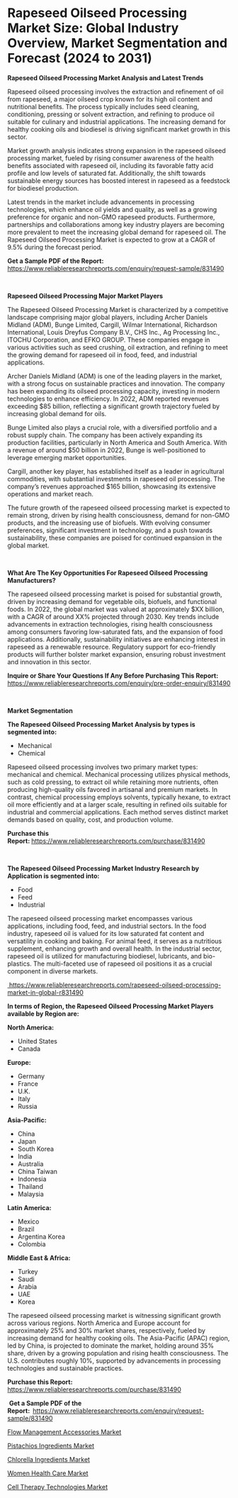 <p><h1>Rapeseed Oilseed Processing Market Size: Global Industry Overview, Market Segmentation and Forecast (2024 to 2031)</h1></p><p><strong>Rapeseed Oilseed Processing Market Analysis and Latest Trends</strong></p>
<p><p>Rapeseed oilseed processing involves the extraction and refinement of oil from rapeseed, a major oilseed crop known for its high oil content and nutritional benefits. The process typically includes seed cleaning, conditioning, pressing or solvent extraction, and refining to produce oil suitable for culinary and industrial applications. The increasing demand for healthy cooking oils and biodiesel is driving significant market growth in this sector.</p><p>Market growth analysis indicates strong expansion in the rapeseed oilseed processing market, fueled by rising consumer awareness of the health benefits associated with rapeseed oil, including its favorable fatty acid profile and low levels of saturated fat. Additionally, the shift towards sustainable energy sources has boosted interest in rapeseed as a feedstock for biodiesel production.</p><p>Latest trends in the market include advancements in processing technologies, which enhance oil yields and quality, as well as a growing preference for organic and non-GMO rapeseed products. Furthermore, partnerships and collaborations among key industry players are becoming more prevalent to meet the increasing global demand for rapeseed oil. The Rapeseed Oilseed Processing Market is expected to grow at a CAGR of 9.5% during the forecast period.</p></p>
<p><strong>Get a Sample PDF of the Report:&nbsp;</strong> <a href="https://www.reliableresearchreports.com/enquiry/request-sample/831490?utm_campaign=16&utm_medium=2&utm_source=Github&utm_content=ia&utm_term=08102024&utm_id=rapeseed-oilseed-processing">https://www.reliableresearchreports.com/enquiry/request-sample/831490</a></p>
<p>&nbsp;</p>
<p><strong>Rapeseed Oilseed Processing Major Market Players</strong></p>
<p><p>The Rapeseed Oilseed Processing Market is characterized by a competitive landscape comprising major global players, including Archer Daniels Midland (ADM), Bunge Limited, Cargill, Wilmar International, Richardson International, Louis Dreyfus Company B.V., CHS Inc., Ag Processing Inc., ITOCHU Corporation, and EFKO GROUP. These companies engage in various activities such as seed crushing, oil extraction, and refining to meet the growing demand for rapeseed oil in food, feed, and industrial applications.</p><p>Archer Daniels Midland (ADM) is one of the leading players in the market, with a strong focus on sustainable practices and innovation. The company has been expanding its oilseed processing capacity, investing in modern technologies to enhance efficiency. In 2022, ADM reported revenues exceeding $85 billion, reflecting a significant growth trajectory fueled by increasing global demand for oils.</p><p>Bunge Limited also plays a crucial role, with a diversified portfolio and a robust supply chain. The company has been actively expanding its production facilities, particularly in North America and South America. With a revenue of around $50 billion in 2022, Bunge is well-positioned to leverage emerging market opportunities.</p><p>Cargill, another key player, has established itself as a leader in agricultural commodities, with substantial investments in rapeseed oil processing. The company’s revenues approached $165 billion, showcasing its extensive operations and market reach.</p><p>The future growth of the rapeseed oilseed processing market is expected to remain strong, driven by rising health consciousness, demand for non-GMO products, and the increasing use of biofuels. With evolving consumer preferences, significant investment in technology, and a push towards sustainability, these companies are poised for continued expansion in the global market.</p></p>
<p>&nbsp;</p>
<p><strong>What Are The Key Opportunities For Rapeseed Oilseed Processing Manufacturers?</strong></p>
<p><p>The rapeseed oilseed processing market is poised for substantial growth, driven by increasing demand for vegetable oils, biofuels, and functional foods. In 2022, the global market was valued at approximately $XX billion, with a CAGR of around XX% projected through 2030. Key trends include advancements in extraction technologies, rising health consciousness among consumers favoring low-saturated fats, and the expansion of food applications. Additionally, sustainability initiatives are enhancing interest in rapeseed as a renewable resource. Regulatory support for eco-friendly products will further bolster market expansion, ensuring robust investment and innovation in this sector.</p></p>
<p><strong>Inquire or Share Your Questions If Any Before Purchasing This Report:</strong> <a href="https://www.reliableresearchreports.com/enquiry/pre-order-enquiry/831490?utm_campaign=16&utm_medium=2&utm_source=Github&utm_content=ia&utm_term=08102024&utm_id=rapeseed-oilseed-processing">https://www.reliableresearchreports.com/enquiry/pre-order-enquiry/831490</a></p>
<p>&nbsp;</p>
<p><strong>Market Segmentation</strong></p>
<p><strong>The Rapeseed Oilseed Processing Market Analysis by types is segmented into:</strong></p>
<p><ul><li>Mechanical</li><li>Chemical</li></ul></p>
<p><p>Rapeseed oilseed processing involves two primary market types: mechanical and chemical. Mechanical processing utilizes physical methods, such as cold pressing, to extract oil while retaining more nutrients, often producing high-quality oils favored in artisanal and premium markets. In contrast, chemical processing employs solvents, typically hexane, to extract oil more efficiently and at a larger scale, resulting in refined oils suitable for industrial and commercial applications. Each method serves distinct market demands based on quality, cost, and production volume.</p></p>
<p><strong>Purchase this Report:&nbsp;</strong><a href="https://www.reliableresearchreports.com/purchase/831490?utm_campaign=16&utm_medium=2&utm_source=Github&utm_content=ia&utm_term=08102024&utm_id=rapeseed-oilseed-processing">https://www.reliableresearchreports.com/purchase/831490</a></p>
<p>&nbsp;</p>
<p><strong>The Rapeseed Oilseed Processing Market Industry Research by Application is segmented into:</strong></p>
<p><ul><li>Food</li><li>Feed</li><li>Industrial</li></ul></p>
<p><p>The rapeseed oilseed processing market encompasses various applications, including food, feed, and industrial sectors. In the food industry, rapeseed oil is valued for its low saturated fat content and versatility in cooking and baking. For animal feed, it serves as a nutritious supplement, enhancing growth and overall health. In the industrial sector, rapeseed oil is utilized for manufacturing biodiesel, lubricants, and bio-plastics. The multi-faceted use of rapeseed oil positions it as a crucial component in diverse markets.</p></p>
<p><a href="https://www.reliableresearchreports.com/rapeseed-oilseed-processing-market-in-global-r831490?utm_campaign=16&utm_medium=2&utm_source=Github&utm_content=ia&utm_term=08102024&utm_id=rapeseed-oilseed-processing">&nbsp;https://www.reliableresearchreports.com/rapeseed-oilseed-processing-market-in-global-r831490</a></p>
<p><strong>In terms of Region, the Rapeseed Oilseed Processing Market Players available by Region are:</strong></p>
<p>
    <p> <strong> North America: </strong>
        <ul>
            <li>United States</li>
            <li>Canada</li>
        </ul>
        </p> 
    <p> <strong> Europe: </strong>
        <ul>
            <li>Germany</li>
            <li>France</li>
            <li>U.K.</li>
            <li>Italy</li>
            <li>Russia</li>
        </ul>
        </p> 
    <p> <strong> Asia-Pacific: </strong>
        <ul>
            <li>China</li>
            <li>Japan</li>
            <li>South Korea</li>
            <li>India</li>
            <li>Australia</li>
            <li>China Taiwan</li>
            <li>Indonesia</li>
            <li>Thailand</li>
            <li>Malaysia</li>
        </ul>
        </p> 
    <p> <strong> Latin America: </strong>
        <ul>
            <li>Mexico</li>
            <li>Brazil</li>
            <li>Argentina Korea</li>
            <li>Colombia</li>
        </ul>
        </p> 
    <p> <strong> Middle East & Africa: </strong>
        <ul>
            <li>Turkey</li>
            <li>Saudi</li>
            <li>Arabia</li>
            <li>UAE</li>
            <li>Korea</li>
        </ul>
    </p>
    </p>
<p><p>The rapeseed oilseed processing market is witnessing significant growth across various regions. North America and Europe account for approximately 25% and 30% market shares, respectively, fueled by increasing demand for healthy cooking oils. The Asia-Pacific (APAC) region, led by China, is projected to dominate the market, holding around 35% share, driven by a growing population and rising health consciousness. The U.S. contributes roughly 10%, supported by advancements in processing technologies and sustainable practices.</p></p>
<p><strong>Purchase this Report: </strong><a href="https://www.reliableresearchreports.com/purchase/831490?utm_campaign=16&utm_medium=2&utm_source=Github&utm_content=ia&utm_term=08102024&utm_id=rapeseed-oilseed-processing">https://www.reliableresearchreports.com/purchase/831490</a></p>
<p>&nbsp;<strong>Get a Sample PDF of the Report:&nbsp;&nbsp;</strong><a href="https://www.reliableresearchreports.com/enquiry/request-sample/831490?utm_campaign=16&utm_medium=2&utm_source=Github&utm_content=ia&utm_term=08102024&utm_id=rapeseed-oilseed-processing">https://www.reliableresearchreports.com/enquiry/request-sample/831490</a></p>
<p><strong></strong></p>
<p><p><a href="https://github.com/NathanCarter327/Market-Research-Report-List-1/blob/main/flow-management-accessories-market.md?utm_campaign=16&utm_medium=2&utm_source=Github&utm_content=ia&utm_term=08102024&utm_id=rapeseed-oilseed-processing">Flow Management Accessories Market</a></p><p><a href="https://issuu.com/reportprime-2/docs/pistachios-ingredients-market-size-_7e82783ae67c91?utm_campaign=16&utm_medium=2&utm_source=Github&utm_content=ia&utm_term=08102024&utm_id=rapeseed-oilseed-processing">Pistachios Ingredients Market</a></p><p><a href="https://issuu.com/reportprime-2/docs/chlorella-ingredients-market-size-2_5bff87a6fb806a?utm_campaign=16&utm_medium=2&utm_source=Github&utm_content=ia&utm_term=08102024&utm_id=rapeseed-oilseed-processing">Chlorella Ingredients Market</a></p><p><a href="https://www.linkedin.com/pulse/decoding-women-health-care-industry-dynamics-strategic-imperatives-yenqc?utm_campaign=16&utm_medium=2&utm_source=Github&utm_content=ia&utm_term=08102024&utm_id=rapeseed-oilseed-processing">Women Health Care Market</a></p><p><a href="https://www.linkedin.com/pulse/cell-therapy-technologies-industry-resonance-138-amplification-lf3je?utm_campaign=16&utm_medium=2&utm_source=Github&utm_content=ia&utm_term=08102024&utm_id=rapeseed-oilseed-processing">Cell Therapy Technologies Market</a></p></p>